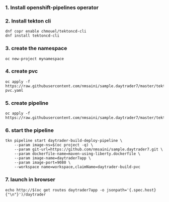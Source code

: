 ### 1. Install openshift-pipelines operator

### 2. Install tekton cli
```
dnf copr enable chmouel/tektoncd-cli
dnf install tektoncd-cli
```

### 3. create the namespace
```
oc new-project mynamespace
```

### 4. create pvc
```
oc apply -f https://raw.githubusercontent.com/nmsaini/sample.daytrader7/master/tekton/build-pvc.yaml
```

### 5. create pipeline
```
oc apply -f https://raw.githubusercontent.com/nmsaini/sample.daytrader7/master/tekton/pipeline.yaml
```

### 6. start the pipeline
```
tkn pipeline start daytrader-build-deploy-pipeline \
	--param image-ns=$(oc project -q) \
	--param git-url=https://github.com/nmsaini/sample.daytrader7.git \
	--param dockerfile-name=maven-using-liberty.dockerfile \
	--param image-name=daytrader7app \
	--param image-port=9080 \
  	--workspace name=workspace,claimName=daytrader-build-pvc
```

### 7. launch in browser
```
echo http://$(oc get routes daytrader7app -o jsonpath='{.spec.host}{"\n"}')/daytrader
```
